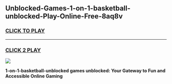 
## Unblocked-Games-1-on-1-basketball-unblocked-Play-Online-Free-8aq8v
<h3>
<a href="https://premium76.site?title=1-on-1-basketball-unblocked&ref=26A">CLICK TO PLAY</a></h3>
<hr>

<h3>
<a href="https://premium76.site?title=1-on-1-basketball-unblocked&ref=26A">CLICK 2 PLAY</a>
  
</h3>

<a href="https://premium76.site?title=1-on-1-basketball-unblocked&ref=26A"><img src="https://clearcache.store/games.png"></a>


**1-on-1-basketball-unblocked games unblocked: Your Gateway to Fun and Accessible Online Gaming**
